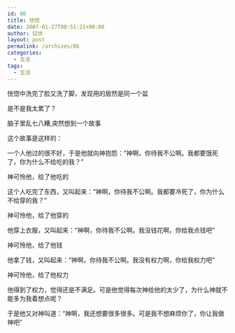 ```yaml
---
id: 86
title: 恍惚
date: 2007-01-27T00:51:21+00:00
author: 愆伏
layout: post
permalink: /archives/86
categories:
  - 生活
tags:
  - 生活
---
```

恍惚中洗完了脸又洗了脚，发现用的居然是同一个盆
  
是不是我太累了？

脑子里乱七八糟,突然想到一个故事
  
这个故事是这样的：
  
一个人他过的很不好，于是他就向神抱怨：“神啊，你待我不公啊。我都要饿死了，你为什么不给吃的我？”
  
神可怜他，给了他吃的
  
这个人吃完了东西，又叫起来：“神啊，你待我不公啊。我都要冷死了，你为什么不给穿的我？”
  
神可怜他，给了他穿的
  
他穿上衣服，又叫起来：“神啊，你待我不公啊。我没钱花啊，你给我点钱吧”
  
神可怜他，给了他钱
  
他拿了钱，又叫起来：“神啊，你待我不公啊。我没有权力啊，你给我权力吧”
  
神可怜他，给了他权力
  
他得到了权力，觉得还是不满足。可是他觉得每次神给他的太少了，为什么神就不能多为我着想点呢？
  
于是他又对神叫道：“神啊，我还想要很多很多。可是我不想麻烦你了，你让我做神吧”